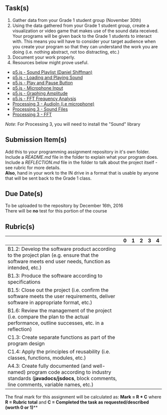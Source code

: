 

Task(s)
-------
1. Gather data from your Grade 1 student group (November 30th)
2. Using the data gathered from your Grade 1 student group, create a visualization or video game that makes use of the sound data received.  Your programs will be given back to the Grade 1 students to interact with.  This means you will have to consider your target audience when you create your program so that they can understand the work you are doing (i.e. nothing abstract, not too distracting, etc.)
3. Document your work properly.
4. Resources below might prove useful.
  * [p5.js - Sound Playlist (Daniel Shiffman)](https://www.youtube.com/watch?v=Pn1g1wjxl_0&list=PLRqwX-V7Uu6aFcVjlDAkkGIixw70s7jpW)
  * [p5.js - Loading and Playing Sound](https://www.youtube.com/watch?v=Pn1g1wjxl_0)
  * [p5.js - Play and Pause Button](https://www.youtube.com/watch?v=YcezEwOXun4)
  * [p5.js - Microphone Input](https://www.youtube.com/watch?v=q2IDNkUws-A)
  * [p5.js - Graphing Amplitude](https://www.youtube.com/watch?v=jEwAMgcCgOA)
  * [p5.js - FFT Frequency Analysis](https://www.youtube.com/watch?v=2O3nm0Nvbi4)
  * [Processing 3 - AudioIn (i.e microphone)](https://processing.org/reference/libraries/sound/AudioIn.html)
  * [Processing 3 - Sound Files](https://processing.org/reference/libraries/sound/SoundFile.html)
  * [Processing 3 - FFT](https://processing.org/reference/libraries/sound/FFT.html)

_Note_: For Processing 3, you will need to install the "Sound" library

Submission Item(s)
------------------
Add this to your programming assignment repository in it's own folder.  
Include a _README.md_ file in the folder to explain what your program does.  
Include a _REFLECTION.md_ file in the folder to talk about the project itself - see rubric for more details.  
**Also**, hand in your work to the IN drive in a format that is usable by anyone that will be sent back to the Grade 1 class.

Due Date(s)
-------------
To be uploaded to the repository by December 16th, 2016  
There will be **no** test for this portion of the course

Rubric(s)
---------
|                                          | 0    | 1    | 2    | 3    | 4    |
| ---------------------------------------- | ---- | ---- | ---- | ---- | ---- |
| B1.2: Develop the software product according to the project plan (e.g. ensure that the software meets end user needs, function as intended, etc.) |      |      |      |      |      |
| B1.3: Produce the software according to specifications |      |      |      |      |      |
| B1.5: Close out the project (i.e. confirm the software meets the user requirements, deliver software in appropriate format, etc.) |      |      |      |      |      |
| B1.6: Review the management of the project (i.e. compare the plan to the actual performance, outline successes, etc. in a reflection) |      |      |      |      |      |
| C1.3: Create separate functions as part of the program design |      |      |      |      |      |
| C1.4: Apply the principles of reusability (i.e. classes, functions, modules, etc.) |      |      |      |      |      |
| A4.3: Create fully documented (and well-named) program code according to industry standards (**javadocs/jsdocs**, block comments, line comments, variable names, etc.) |      |      |      |      |      |

The final mark for this assignment will be calculated as: __Mark = R * C__ where **R = Rubric total** and **C = Completed the task as requested/described (worth 0 or 1)****
